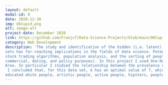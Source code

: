 ```yaml
---
layout: default
modal-id: 8
date: 2020-12-30
img: OkCupid.png
alt: image-alt
project-date: December 2020
link: https://github.com/Franjcf/Data-Science-Projects/blob/main/OKCupid_LDA_analysis/OKCupid_LDA.ipynb
category: Web Development
description: 'The study and identification of the hidden (i.e. latent) features on data 
sets has far-reaching implications in the fields of data science. Potential applications of latent feature analysis includes the development of search engines, the creation of 
stock trading algorithms, population analysis, and the sorting of people into groups (for 
commercial, dating, and policy purposes). In this project I used One-Hot encoding, natural language processing (Bag of Words), and Latent Dirichlet Allocation to process and analyze the data from 59,946 real OkCupid dating profiles originating from the San Francisco Bay 
Area. In particular I studied the relationship between the prevalence of Tweeners (users who are sorted into several groups) and the hyper parameter k (total number of groups).
 I concluded that, for this data set, k has an optimal value of 7, which dramatically decreases the number of tweeners while still being an interpretable and manageable number of groups. The resulting analysis sorted users into groups composed of, intellectuals, 
educated white people, artistic people, active people, hipsters, people who love life, and social people. Furthermore, I identified that tweeners tend to be part of a group which consists of drug-loving atheists.'
---
```

